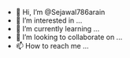 - 👋 Hi, I’m @Sejawal786arain
- 👀 I’m interested in ...
- 🌱 I’m currently learning ...
- 💞️ I’m looking to collaborate on ...
- 📫 How to reach me ...

<!---
Sejawal786arain/Sejawal786arain is a ✨ special ✨ repository because its `README.md` (this file) appears on your GitHub profile.
You can click the Preview link to take a look at your changes.
--->
